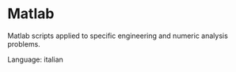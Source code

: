 # Matlab #

Matlab scripts applied to specific engineering and numeric analysis problems.

Language: italian

